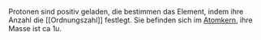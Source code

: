 Protonen sind positiv geladen, die bestimmen das Element, indem ihre Anzahl die [[Ordnungszahl]] festlegt. Sie befinden sich im [Atomkern](Chemie/Atom.md#Atomkern), ihre Masse ist ca $1 u$.
